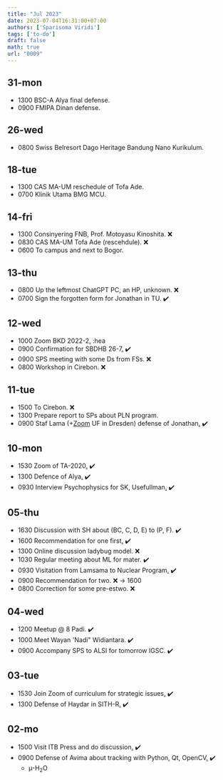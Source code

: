 ```yaml
---
title: "Jul 2023"
date: 2023-07-04T16:31:00+07:00
authors: ['Sparisoma Viridi']
tags: ['to-do']
draft: false
math: true
url: "0009"
---
```

## 31-mon
+ 1300 BSC-A Alya final defense.
+ 0900 FMIPA Dinan defense.


## 26-wed
+ 0800 Swiss Belresort Dago Heritage Bandung Nano Kurikulum.


## 18-tue
+ 1300 CAS MA-UM reschedule of Tofa Ade.
+ 0700 Klinik Utama BMG MCU.


## 14-fri
+ 1300 Consinyering FNB, Prof. Motoyasu Kinoshita. :x:
+ 0830 CAS MA-UM Tofa Ade (rescehdule). :x:
+ 0600 To campus and next to Bogor.


## 13-thu
+ 0800 Up the leftmost ChatGPT PC, an HP, unknown. :x:
+ 0700 Sign the forgotten form for Jonathan in TU. :heavy_check_mark:


## 12-wed
+ 1000 Zoom BKD 2022-2[.](https://bit.ly/PengisianBKD) :hea
+ 0900 Confirmation for SBDHB 26-7[.](https://bit.ly/WS_Kurikulum_Nano) :heavy_check_mark:
+ 0900 SPS meeting with some Ds from FSs. :x:
+ 0800 Workshop in Cirebon. :x:


## 11-tue
+ 1500 To Cirebon. :x:
+ 1300 Prepare report to SPs about PLN program.
+ 0900 Staf Lama (+[Zoom](https://itb-ac-id.zoom.us/j/92055317614) UF in Dresden) defense of Jonathan[.](https://www.instagram.com/p/CuimIPavZZ6/) :heavy_check_mark:


## 10-mon
+ 1530 Zoom of TA-2020[.](https://itb-ac-id.zoom.us/j/95067801474) :heavy_check_mark:
+ 1300 Defence of Alya[.](https://www.instagram.com/p/CuhVfHQvdst/) :heavy_check_mark:
+ 0930 Interview Psychophysics for SK, Usefullman[.](https://itb-ac-id.zoom.us/j/93983775211) :heavy_check_mark:


## 05-thu
+ 1630 Discussion with SH about (BC, C, D, E) to (P, F). :heavy_check_mark:
+ 1600 Recommendation for one first[.](https://osf.io/8b23r/) :heavy_check_mark:
+ 1300 Online discussion ladybug model. :x:
+ 1030 Regular meeting about ML for mater. :heavy_check_mark:
+ 0930 Visitation from Lamsama to Nuclear Program[.](https://www.instagram.com/p/CuVuTr6PGtZ/) :heavy_check_mark:
+ 0900 Recommendation for two. :x: &rightarrow; 1600
+ 0800 Correction for some pre-estwo. :x:


## 04-wed
+ 1200 Meetup @ 8 Padi. :heavy_check_mark:
+ 1000 Meet Wayan 'Nadi" Widiantara. :heavy_check_mark:
+ 0900 Accompany SPS to ALSI for tomorrow IGSC. :heavy_check_mark:


## 03-tue
+ 1530 Join Zoom of curriculum for strategic issues[.](https://itb-ac-id.zoom.us/j/97974928600) :heavy_check_mark:
+ 1300 Defense of Haydar in SITH-R[.](https://www.instagram.com/p/CuQ-ejDv3FD/) :heavy_check_mark:


## 02-mo
+ 1500 Visit ITB Press and do discussion[.](https://www.itbpress.id/) :heavy_check_mark:
+ 0900 Defense of Avima about tracking with Python, Qt, OpenCV[.](https://www.instagram.com/p/CuT8Z68vlKd/) :heavy_check_mark:
  + &micro;-H$_2$O
